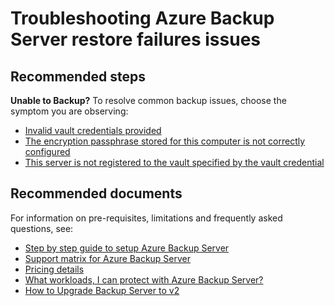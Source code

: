 <properties
	pageTitle="Microsoft Azure Backup Server"
	description="Azure Backup server restore failuers"
	service="microsoft.recoveryservices"
	resource="vaults"
	authors="v-kkama"
	displayOrder=""
	selfHelpType="generic"
	supportTopicIds="32553295"
	resourceTags=""
	productPesIds="15207"
	cloudEnvironments="public"
/>

# Troubleshooting Azure Backup Server restore failures issues

## **Recommended steps**

**Unable to Backup?**
To resolve common backup issues, choose the symptom you are observing:
- [Invalid vault credentials provided](https://docs.microsoft.com/en-us/azure/backup/backup-azure-mabs-troubleshoot#error-invalid-vault-credentials-provided-the-file-is-either-corrupted-or-does-not-have-the-latest-credentials-associated-with-recovery-service)
- [The encryption passphrase stored for this computer is not correctly configured](https://docs.microsoft.com/en-us/azure/backup/backup-azure-mabs-troubleshoot#change-passphrase)
- [This server is not registered to the vault specified by the vault credential](https://docs.microsoft.com/en-us/azure/backup/backup-azure-alternate-dpm-server#troubleshooting-error-messages)


## **Recommended documents**
For information on pre-requisites, limitations and frequently asked questions, see:
- [Step by step guide to setup Azure Backup Server](https://docs.microsoft.com/en-us/azure/backup/backup-azure-microsoft-azure-backup)
- [Support matrix for Azure Backup Server](https://docs.microsoft.com/en-us/azure/backup/backup-mabs-protection-matrix)
- [Pricing details](https://azure.microsoft.com/en-us/pricing/details/backup/)
- [What workloads, I can protect with Azure Backup Server?](https://docs.microsoft.com/en-us/azure/backup/backup-azure-backup-server-vmware)
- [How to Upgrade Backup Server to v2](https://docs.microsoft.com/en-us/azure/backup/backup-mabs-upgrade-to-v2#upgrade-backup-server-to-v2)
